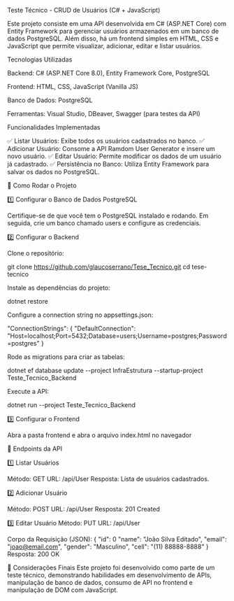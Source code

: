 Teste Técnico - CRUD de Usuários (C# + JavaScript)

Este projeto consiste em uma API desenvolvida em C# (ASP.NET Core) com Entity Framework para gerenciar usuários armazenados em um banco de dados PostgreSQL. 
Além disso, há um frontend simples em HTML, CSS e JavaScript que permite visualizar, adicionar, editar e listar usuários.

Tecnologias Utilizadas

Backend: C# (ASP.NET Core 8.0), Entity Framework Core, PostgreSQL

Frontend: HTML, CSS, JavaScript (Vanilla JS)

Banco de Dados: PostgreSQL

Ferramentas: Visual Studio, DBeaver, Swagger (para testes da API)

Funcionalidades Implementadas

✅ Listar Usuários: Exibe todos os usuários cadastrados no banco.
✅ Adicionar Usuário: Consome a API Ramdom User Generator e insere um novo usuário.
✅ Editar Usuário: Permite modificar os dados de um usuário já cadastrado.
✅ Persistência no Banco: Utiliza Entity Framework para salvar os dados no PostgreSQL.

🚀 Como Rodar o Projeto

1️⃣ Configurar o Banco de Dados PostgreSQL

Certifique-se de que você tem o PostgreSQL instalado e rodando. Em seguida, crie um banco chamado users e configure as credenciais.

2️⃣ Configurar o Backend

Clone o repositório:

git clone https://github.com/glaucoserrano/Tese_Tecnico.git
cd tese-tecnico

Instale as dependências do projeto:

dotnet restore

Configure a connection string no appsettings.json:

"ConnectionStrings": {
  "DefaultConnection": "Host=localhost;Port=5432;Database=users;Username=postgres;Password=postgres"
}

Rode as migrations para criar as tabelas:

dotnet ef database update --project InfraEstrutura --startup-project Teste_Tecnico_Backend

Execute a API:

dotnet run --project Teste_Tecnico_Backend


3️⃣ Configurar o Frontend

Abra a pasta frontend e abra o arquivo index.html no navegador

📌 Endpoints da API

1️⃣ Listar Usuários

Método: GET
URL: /api/User
Resposta: Lista de usuários cadastrados.

2️⃣ Adicionar Usuário

Método: POST
URL: /api/User
Resposta: 201 Created

3️⃣ Editar Usuário
Método: PUT
URL: /api/User

Corpo da Requisição (JSON):
{
  "id": 0
  "name": "João Silva Editado",
  "email": "joao@email.com",
  "gender": "Masculino",
  "cell": "(11) 88888-8888"
}
Resposta: 200 OK

🎯 Considerações Finais
Este projeto foi desenvolvido como parte de um teste técnico, 
demonstrando habilidades em desenvolvimento de APIs, manipulação de banco de dados, 
consumo de API no frontend e manipulação de DOM com JavaScript.


